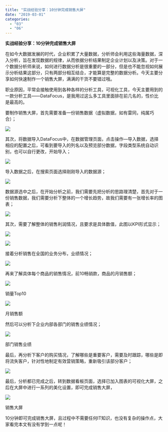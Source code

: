 ```yaml
---
title: "实战经验分享：10分钟完成销售大屏"
date: "2019-03-01"
categories: 
  - "03"
  - "06"
---
```


**实战经验分享：10分钟完成销售大屏**

在如今大数据发展的时代，企业积累了大量数据，分析师会利用这些海量数据，深入分析，旨在发现数据的规律，从而依据分析结果制定企业计划以及决策。对于一个数据分析师来说，如何进行数据分析是很重要的一部分，但是也不能忽视如何展示分析结果这部分，只有两部分相互结合，才能算是完整的数据分析。今天主要分享如何快速制作一个销售大屏，满满的干货不要错过哦。

职业原因，平常会接触使用到各种各样的分析工具，可视化工具，今天主要用到的一款分析工具——DataFocus，是我用过这么多工具里面排在前几名的，性价比是最高的。

要制作销售大屏，首先需要准备一份销售数据（虚拟数据，如有雷同，纯属巧合）；

![](images/word-image-33.png)

其次，将数据导入DataFocus中，在数据管理页面，点击操作—导入数据，选择相应的配置之后，可看到要导入的列名以及预览部分数据，字段类型系统自动识别，也可以自行更改，开始导入；

![](images/word-image-34.png)

导入数据之后，在搜索页面选择刚刚导入的数据源；

![](images/word-image-35.png)

数据源选中之后，在开始分析之前，我们需要先把分析的思路理清楚，首先对于一份销售数据，我们需要分析下整体的一个增长趋势，故我们需要有一张增长率的图表；

![](images/word-image-36.png)

其次，需要了解整体的销售利润情况，且要求是具体数值，此图以KPI形式显示；

![](images/word-image-37.png)

![](images/word-image-39.png)

接着分析销售在全国的业务分布，业绩情况；

![](images/word-image-40.png)

再来了解具体每个商品的销售情况，前10畅销款，商品的月销售额；

![](images/word-image-42.png)

销量Top10

![](images/word-image-44.png)

月销售额

然后可以分析下企业内部各部门的销售业绩情况；

![](images/word-image-45.png)

部门销售业绩

最后，再分析下客户的购买情况，了解哪些是重要客户，需要及时跟踪，哪些是即将流失客户，针对性地制定有效营销策略，重新吸引该部分客户；

![](images/word-image-46.png)

最后，分析都已完成之后，转到数据看板页面，选择已加入图表的可视化大屏，之后在大屏中进行一系列的美化设置，即可完成销售大屏，

![](images/word-image-47.png)

销售大屏

10分钟即可完成销售大屏，且过程中不需要任何IT知识，也没有复杂的操作点，大家看完本文有没有学到一点呢！
